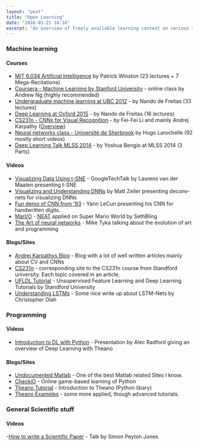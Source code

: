 ```yaml
---
layout: "post"
title: "Open Learning"
date: "2016-01-21 14:16"
excerpt: "An overview of freely available learning content on various topics (though mainly machine learning)."
---
```



### Machine learning

#### Courses
- [MIT 6.034 Artificial Intelligence](https://www.youtube.com/playlist?list=PLUl4u3cNGP63gFHB6xb-kVBiQHYe_4hSi) by Patrick Winston (23 lectures + 7 Mega-Recitations)
- [Coursera - Machine Learning by Stanford University](https://www.coursera.org/learn/machine-learning/) - online class by Andrew Ng (highly recommended)
- [Undergraduate machine learning at UBC 2012](https://www.youtube.com/playlist?list=PLE6Wd9FR--Ecf_5nCbnSQMHqORpiChfJf) - by Nando de Freitas (33 lectures)
- [Deep Learning at Oxford 2015](https://www.youtube.com/playlist?list=PLE6Wd9FR--EfW8dtjAuPoTuPcqmOV53Fu) - by Nando de Freitas (16 lectures)
- [CS231n - CNNs for Visual Recognition](https://www.youtube.com/playlist?list=PLkt2uSq6rBVctENoVBg1TpCC7OQi31AlC) - by Fei-Fei Li and mainly Andrej Karpathy ([Overview](https://cs231n.github.io/))
- [Neural networks class - Université de Sherbrook](https://www.youtube.com/playlist?list=PL6Xpj9I5qXYEcOhn7TqghAJ6NAPrNmUBH) by Hugo Larochelle (92 mostly short videos)
- [Deep Learning Talk MLSS 2014](https://www.youtube.com/playlist?list=PLf6wdSFWPsFiPs618yY1zaQOxlWiqnXsO) - by Yoshua Bengio at MLSS 2014 (3 Parts)

#### Videos
- [Visualizing Data Using t-SNE](https://www.youtube.com/watch?v=RJVL80Gg3lA) - GoogleTechTalk by Laurens van der Maaten presenting t-SNE
- [Visualizing and Understanding DNNs](https://www.youtube.com/watch?v=ghEmQSxT6tw) by Matt Zeiler presenting deconv-nets for visualizing DNNs
- [Fun demo of CNN from '93](https://www.youtube.com/watch?v=FwFduRA_L6Q) - Yann LeCun presenting his CNN for handwritten digits.
- [MarI/O](https://www.youtube.com/watch?v=qv6UVOQ0F44) - [NEAT](http://nn.cs.utexas.edu/downloads/papers/stanley.ec02.pdf) applied on Super Mario World by SethBling
- [The Art of neural networks](https://www.youtube.com/watch?v=0qVOUD76JOg) - Mike Tyka talking about the evolution of art and programming

#### Blogs/Sites
- [Andrej Karpathys Blog](https://karpathy.github.io) - Blog with a lot of well written articles mainly about CV and CNNs
- [CS231n](https://cs231n.github.io) - corresponding site to the CS231n course from Standford university. Each topic covered in an article.
- [UFLDL Tutorial](http://ufldl.stanford.edu/tutorial/) - Unsupervised Feature Learning and Deep Learning Tutorials by Standford University
- [Understanding LSTMs](https://colah.github.io/posts/2015-08-Understanding-LSTMs/) - Some nice write up about LSTM-Nets by Christopher Olah


### Programming

#### Videos
- [Introduction to DL with Python](https://www.youtube.com/watch?v=S75EdAcXHKk) - Presentation by Alec Radford giving an overview of Deep Learning with Theano

#### Blogs/Sites
- [Undocumented Matlab](http://undocumentedmatlab.com/) - One of the best Matlab related Sites I know.
- [CheckiO](https://www.checkio.org) - Online game-based learning of Python
- [Theano Tutorial](http://deeplearning.net/software/theano/tutorial/) - Introduction to Theano (Python libary)
- [Theano Examples](http://deeplearning.net/tutorial/) - some more applied, though advanced tutorials.


### General Scientific stuff

#### Videos
-[How to write a Scientific Paper](https://www.youtube.com/watch?v=g3dkRsTqdDA) - Talk by Simon Peyton Jones
